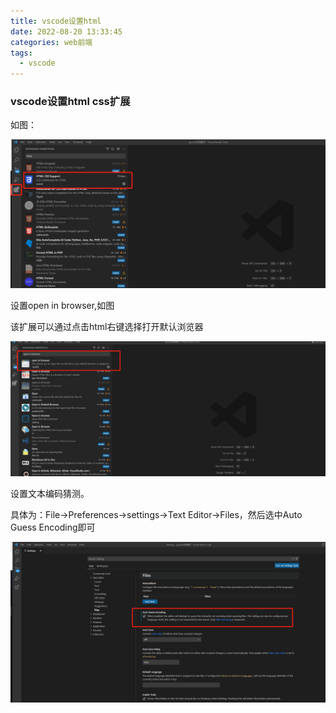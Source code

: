 ```yaml
---
title: vscode设置html
date: 2022-08-20 13:33:45
categories: web前端
tags:
  - vscode
---
```


### vscode设置html css扩展

如图：

![image-20220820190400722](images/web-project/vscode/vscode设置html/image-20220820190400722.png)

设置open in browser,如图

该扩展可以通过点击html右键选择打开默认浏览器

![image-20220820190658621](images/web-project/vscode/vscode设置html/image-20220820190658621.png)

设置文本编码猜测。

具体为：File->Preferences->settings->Text Editor->Files，然后选中Auto Guess Encoding即可

![image-20220820191102891](images/web-project/vscode/vscode设置html/image-20220820191102891.png)
